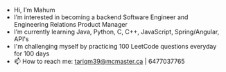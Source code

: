 -  Hi, I’m Mahum 
-  I’m interested in becoming a backend Software Engineer and Engineering Relations Product Manager
-  I’m currently learning Java, Python, C, C++, JavaScript, Spring/Angular, API's 
-  I'm challenging myself by practicing 100 LeetCode questions everyday for 100 days
- 📫 How to reach me: tariqm39@mcmaster.ca | 6477037765

<!---
Merctwain/Merctwain is a ✨ special ✨ repository because its `README.md` (this file) appears on your GitHub profile.
You can click the Preview link to take a look at your changes.
--->

